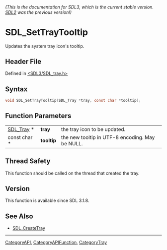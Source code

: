###### (This is the documentation for SDL3, which is the current stable version. [SDL2](https://wiki.libsdl.org/SDL2/) was the previous version!)
# SDL_SetTrayTooltip

Updates the system tray icon's tooltip.

## Header File

Defined in [<SDL3/SDL_tray.h>](https://github.com/libsdl-org/SDL/blob/main/include/SDL3/SDL_tray.h)

## Syntax

```c
void SDL_SetTrayTooltip(SDL_Tray *tray, const char *tooltip);
```

## Function Parameters

|                        |             |                                                 |
| ---------------------- | ----------- | ----------------------------------------------- |
| [SDL_Tray](SDL_Tray) * | **tray**    | the tray icon to be updated.                    |
| const char *           | **tooltip** | the new tooltip in UTF-8 encoding. May be NULL. |

## Thread Safety

This function should be called on the thread that created the tray.

## Version

This function is available since SDL 3.1.8.

## See Also

- [SDL_CreateTray](SDL_CreateTray)

----
[CategoryAPI](CategoryAPI), [CategoryAPIFunction](CategoryAPIFunction), [CategoryTray](CategoryTray)

